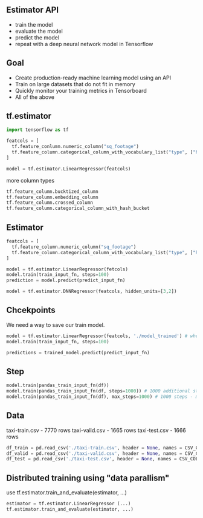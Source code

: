 ## Estimator API
- train the model
- evaluate the model
- predict the model
- repeat with a deep neural network model in Tensorflow

## Goal
- Create production-ready machine learning model using an API
- Train on large datasets that do not fit in memory
- Quickly monitor your training metrics in Tensorboard
- All of the above

## tf.estimator
~~~python
import tensorflow as tf

featcols = [
  tf.feature_conlumn.numeric_column("sq_footage")
  tf.feature_column.categorical_column_with_vocabulary_list("type", ["house", "apt"])
]

model = tf.estimator.LinearRegressor(featcols)
~~~

more column types
~~~python
tf.feature_column.bucktized_column
tf.feature_column.embedding_column
tf.feature_column.crossed_column
tf.feature_column.categorical_column_with_hash_bucket
~~~

## Estimator

~~~python
featcols = [
  tf.feature_column.numeric_column("sq_footage")
  tf.feature_column.categorical_column_with_vocabulary_list("type", ["house", "apt"])
]

model = tf.estimator.LinearRegressor(fetcols)
model.train(train_input_fn, steps=100)
prediction = model.predict(predict_input_fn)
~~~

~~~python
model = tf.estimator.DNNRegressor(featcols, hidden_units=[3,2])

~~~

## Chcekpoints 
We need a way to save our train model.

~~~python
model = tf.estimator.LinearRegressor(featcols, './model_trained') # where to put the checkpoint
model.train(train_input_fn, steps=100)

predictions = trained_model.predict(predict_input_fn)
~~~

## Step
~~~python
model.train(pandas_train_input_fn(df))
model.train(pandas_train_input_fn(df, steps=1000)) # 1000 additional steps from checkpoint
model.train(pandas_train_input_fn(df), max_steps=1000) # 1000 steps - might be nothing if checkpoint already there
~~~

## Data
taxi-train.csv - 7770 rows
taxi-valid.csv - 1665 rows
taxi-test.csv  - 1666 rows

~~~python
df_train = pd.read_csv('./taxi-train.csv', header = None, names = CSV_COLUMNS)
df_valid = pd.read_csv('./taxi-valid.csv', header = None, names = CSV_COLUMNS)
df_test = pd.read_csv('./taxi-test.csv', header = None, names = CSV_COLUMNS)
~~~

## Distributed training using "data parallism"
use tf.estimator.train_and_evaluate(estimator, ...)
~~~python
estimator = tf.estimator.LinearRegressor (...)
tf.estimator.train_and_evaluate(estimator, ...)
~~~